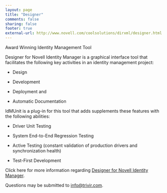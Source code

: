 ```yaml
---
layout: page
title: "Designer"
comments: false
sharing: false
footer: true
external-url: http://www.novell.com/coolsolutions/dirxml/designer.html
---
```


Award Winning Identity Management Tool

Designer for Novell Identity Manager is a graphical interface tool that facilitates the following key activities in an identity management project:

* Design

* Development

* Deployment and

* Automatic Documentation

IdMUnit is a plug-in for this tool that adds supplements these features with the following abilities:

* Driver Unit Testing

* System End-to-End Regression Testing

* Active Testing (constant validation of production drivers and synchronization health)

* Test-First Development

Click here for more information regarding [Designer for Novell Identity Manager](http://www.novell.com/coolsolutions/dirxml/designer.html).

Questions may be submitted to [info@trivir.com](info@trivir.com).

